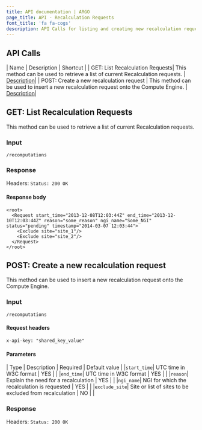 ```yaml
---
title: API documentation | ARGO
page_title: API - Recalculation Requests
font_title: 'fa fa-cogs'
description: API Calls for listing and creating new recalculation requests
---
```



## API Calls

| Name  | Description | Shortcut |
| GET: List Recalculation Requests| This method can be used to retrieve a list of current Recalculation requests. |<a href="#1"> Description</a>|
| POST: Create a new recalculation request | This method can be used to insert a new recalculation request onto the Compute Engine. | <a href="#2"> Description</a>|

<a id='1'></a>

## GET: List Recalculation Requests

This method can be used to retrieve a list of current Recalculation requests.

### Input

    /recomputations

### Response

Headers: `Status: 200 OK`

#### Response body

    <root>
      <Request start_time="2013-12-08T12:03:44Z" end_time="2013-12-10T12:03:44Z" reason="some_reason" ngi_name="Some_NGI" status="pending" timestamp="2014-03-07 12:03:44">
        <Exclude site="site_1"/>
        <Exclude site="site_2"/>
      </Request>
    </root>

<a id='2'></a>

## POST: Create a new recalculation request

This method can be used to insert a new recalculation request onto the Compute Engine.

### Input

    /recomputations

#### Request headers

    x-api-key: "shared_key_value"

#### Parameters

| Type | Description | Required | Default value | 
|`start_time`| UTC time in W3C format | YES | |
|`end_time`| UTC time in W3C format | YES | |
|`reason`| Explain the need for a recalculation | YES | |
|`ngi_name`| NGI for which the recalculation is requested | YES | |
|`exclude_site`| Site or list of sites to be excluded from recalculation | NO | |

### Response

Headers: `Status: 200 OK`


